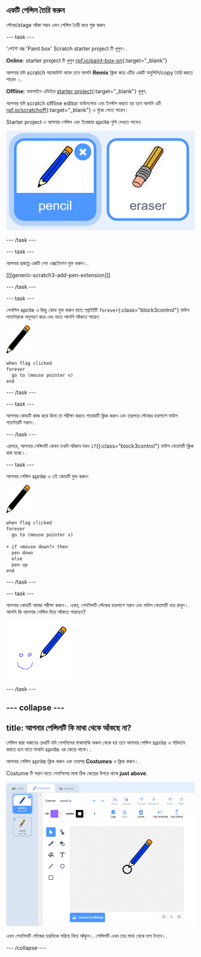 ## একটি পেন্সিল তৈরি করুন

স্টেজে/stage আঁকা সম্ভব এমন পেন্সিল তৈরী করে শুরু করুন.

--- task ---

'পেইন্ট বক্স 'Paint box' Scratch starter project টি খুলুন।.

**Online**: starter project টি খুলুন [rpf.io/paint-box-on](http://rpf.io/paint-box-on){:target="_blank"}

আপনার যদি scratch অ্যাকাউন্ট থাকে তবে আপনি **Remix** ক্লিক করে এটির একটি অনুলিপি/copy তৈরি করতে পারেন ।.

**Offline**: অফলাইন এডিটরে [starter project](http://rpf.io/p/bn-IN/paint-box-go){:target="_blank"} খুলুন.

আপনার যদি scratch offline editor ডাউনলোড এবং ইনস্টল করতে হয় তবে আপনি এটি [rpf.io/scratchoff](http://rpf.io/scratchoff){:target="_blank"} এ খুঁজে পেতে পারেন।

Starter project এ আপনার পেন্সিল এবং ইরেজার sprite গুলি দেখতে পাবেন:

![screenshot](images/paint-starter.png)

--- /task ---

--- task ---

আপনার প্রকল্পে একটি পেন এক্সটেনশন যুক্ত করুন।.

[[[generic-scratch3-add-pen-extension]]]

--- /task ---

--- task ---

পেনসিল sprite এ কিছু কোড যুক্ত করুন যাতে স্প্রাইটটি `forever`{:class="block3control"} মাউস পয়েন্টারকে অনুসরণ করে এবং যাতে আপনি আঁকতে পারেন:

![pencil](images/pencil.png)

```blocks3
when flag clicked
forever
  go to (mouse pointer v)
end
```

--- /task ---

--- task ---

আপনার কোডটি কাজ করে কিনা তা পরীক্ষা করতে পতাকাটি ক্লিক করুন এবং তারপরে স্টেজের চারপাশে মাউস পয়েন্টারটি সরান।.

--- /task ---

এরপরে, আপনার পেন্সিলটি কেবল তখনি আঁকবে যখন `if`{}:class="block3control"} মাউস বোতামটি ক্লিক করা হচ্ছে।.

--- task ---

আপনার পেন্সিল sprite এ এই কোডটি যুক্ত করুন:

![pencil](images/pencil.png)

```blocks3
when flag clicked
forever
  go to (mouse pointer v)

+ if <mouse down?> then
  pen down
  else
  pen up
end
```

--- /task ---

--- task ---

আপনার কোডটি আবার পরীক্ষা করুন।. এবার, পেনসিলটি স্টেজের চারপাশে সরান এবং মাউস বোতামটি ধরে রাখুন।. আপনি কি আপনার পেন্সিল দিয়ে আঁকতে পারছেন?

![screenshot](images/paint-draw.png)

--- /task ---

--- collapse ---
---
title: আপনার পেন্সিলটি কি মাথা থেকে আঁকছে না?
---

পেন্সিল দ্বারা অঙ্কনের রেখাটি যদি পেনসিলের মাঝামাঝি অঞ্চল থেকে হয় তবে আপনার পেন্সিল sprite এ পরিবর্তন করতে হবে যাতে মাথাটা sprite এর কেন্দ্রে থাকে।.

আপনার পেন্সিল sprite ক্লিক করুন এবং তারপর **Costumes** এ ক্লিক করুন।.

Costume টি সরান যাতে পেনসিলের মাথা ঠিক কেন্দ্রের উপরে থাকে **just above**.

![Costume center](images/costume-center-annotated.png)

এখন পেনসিলটি স্টেজের চারদিকে সরিয়ে নিয়ে আঁকুন।. পেন্সিলটি এখন তার মাথা থেকে দাগ টানবে।.

--- /collapse ---
